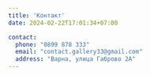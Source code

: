 ```yaml
---
title: 'Контакт'
date: 2024-02-22T17:01:34+07:00

contact:
  phone: "0899 878 333"
  email: "contact.gallery33@gmail.com"
  address: "Варна, улица Габрово 2А"
---
```


